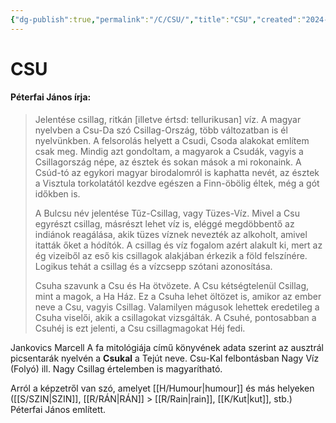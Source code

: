 ```yaml
---
{"dg-publish":true,"permalink":"/C/CSU/","title":"CSU","created":"2024-04-24T01:42","updated":"2025-07-03T01:11"}
---
```



# CSU

#### Péterfai János írja:

> Jelentése csillag, ritkán \[illetve értsd: tellurikusan\] víz. A magyar nyelvben a Csu-Da szó Csillag-Ország, több változatban is él nyelvünkben. A felsorolás helyett a Csudi, Csoda alakokat említem csak meg. Mindig azt gondoltam, a magyarok a Csudák, vagyis a Csillagország népe, az észtek és sokan mások a mi rokonaink. A Csúd-tó az egykori magyar birodalomról is kaphatta nevét, az észtek a Visztula torkolatától kezdve egészen a Finn-öbölig éltek, még a gót időkben is.  
>
> A Bulcsu név jelentése Tűz-Csillag, vagy Tüzes-Víz. Mivel a Csu egyrészt csillag, másrészt lehet víz is, eléggé megdöbbentő az indiánok reagálása, akik tüzes víznek nevezték az alkoholt, amivel itatták őket a hódítók. A csillag és víz fogalom azért alakult ki, mert az ég vizeiből az eső kis csillagok alakjában érkezik a föld felszínére. Logikus tehát a csillag és a vízcsepp szótani azonosítása.  
> 
> Csuha szavunk a Csu és Ha ötvözete. A Csu kétségtelenül Csillag, mint a magok, a Ha Ház. Ez a Csuha lehet öltözet is, amikor az ember neve a Csu, vagyis Csillag. Valamilyen mágusok lehettek eredetileg a Csuha viselői, akik a csillagokat vizsgálták. A Csuhé, pontosabban a Csuhéj is ezt jelenti, a Csu csillagmagokat Héj fedi.  

Jankovics Marcell A fa mitológiája című könyvének adata szerint az ausztrál picsentarák nyelvén a **Csukal** a Tejút neve. Csu-Kal felbontásban Nagy Víz (Folyó) ill. Nagy Csillag értelemben is magyarítható.  

  
Arról a képzetről van szó, amelyet [[H/Humour\|humour]] és más helyeken ([[S/SZIN\|SZIN]], [[R/RÁN\|RÁN]] > [[R/Rain\|rain]], [[K/Kut\|kut]], stb.) Péterfai János említett.  